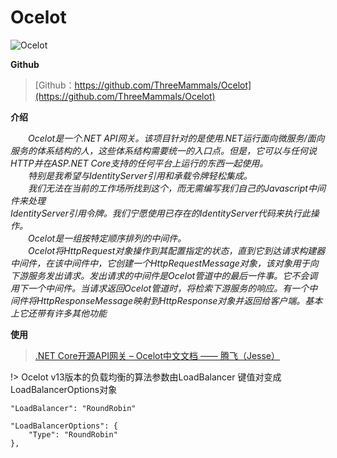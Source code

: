 # Ocelot

![Ocelot](https://tozii.github.io/Asset/document/images/ocelot.png)

**Github**
> [Github：https://github.com/ThreeMammals/Ocelot](https://github.com/ThreeMammals/Ocelot)

**介绍**

*&emsp;&emsp;Ocelot是一个.NET API网关。该项目针对的是使用.NET运行面向微服务/面向服务的体系结构的人，这些体系结构需要统一的入口点。但是，它可以与任何说HTTP并在ASP.NET Core支持的任何平台上运行的东西一起使用。<br/>
&emsp;&emsp;特别是我希望与IdentityServer引用和承载令牌轻松集成。<br/>
&emsp;&emsp;我们无法在当前的工作场所找到这个，而无需编写我们自己的Javascript中间件来处理<br/>IdentityServer引用令牌。我们宁愿使用已存在的IdentityServer代码来执行此操作。<br/>
&emsp;&emsp;Ocelot是一组按特定顺序排列的中间件。<br/>
&emsp;&emsp;Ocelot将HttpRequest对象操作到其配置指定的状态，直到它到达请求构建器中间件，在该中间件中，它创建一个HttpRequestMessage对象，该对象用于向下游服务发出请求。发出请求的中间件是Ocelot管道中的最后一件事。它不会调用下一个中间件。当请求返回Ocelot管道时，将检索下游服务的响应。有一个中间件将HttpResponseMessage映射到HttpResponse对象并返回给客户端。基本上它还带有许多其他功能*

**使用**
> [.NET Core开源API网关 – Ocelot中文文档 —— 腾飞（Jesse）](https://www.cnblogs.com/jesse2013/p/net-core-apigateway-ocelot-docs.html)

!> Ocelot v13版本的负载均衡的算法参数由LoadBalancer 键值对变成LoadBalancerOptions对象
```
"LoadBalancer": "RoundRobin"

"LoadBalancerOptions": {
    "Type": "RoundRobin"
},
```
